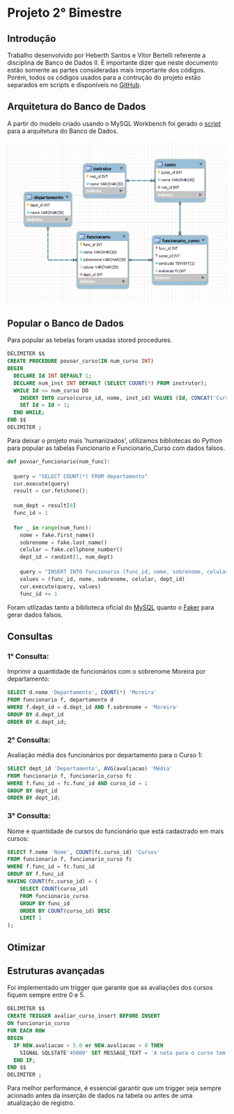 # Projeto 2° Bimestre

## Introdução

Trabalho desenvolvido por Heberth Santos e Vitor Bertelli referente a disciplina de Banco de Dados II. É importante dizer que neste documento estão somente as partes consideradas mais importante dos códigos. Porém, todos os códigos usados para a contrução do projeto estão separados em scripts e disponíveis no [GitHub](https://github.com/vitorbertelli/trabalho_bd2).

## Arquitetura do Banco de Dados

A partir do modelo criado usando o MySQL Workbench foi gerado o [script](https://github.com/vitorbertelli/trabalho_bd2/blob/main/script.sql) para a arquitetura do Banco de Dados.

<p align="center">
  <img src="assets/image.png"/>
<p/>
  
## Popular o Banco de Dados

Para popular as tebelas foram usadas stored procedures.

``` sql
DELIMITER $$
CREATE PROCEDURE povoar_curso(IN num_curso INT)
BEGIN
  DECLARE Id INT DEFAULT 1;
  DECLARE num_inst INT DEFAULT (SELECT COUNT(*) FROM instrutor);
  WHILE Id <= num_curso DO
    INSERT INTO curso(curso_id, nome, inst_id) VALUES (Id, CONCAT('Curso - ',CAST(Id AS CHAR)), FLOOR(1 + (RAND() * 20)));
    SET Id = Id + 1;
  END WHILE;
END $$
DELIMITER ;
```

Para deixar o projeto mais 'humanizados', utilizamos bibliotecas do Python para popular as tabelas Funcionario e Funcionario_Curso com dados falsos.

``` python
def povoar_funcionario(num_func):

  query = "SELECT COUNT(*) FROM departamento"
  cur.execute(query)
  result = cur.fetchone();

  num_dept = result[0]
  func_id = 1

  for _ in range(num_func):
    nome = fake.first_name()
    sobrenome = fake.last_name()
    celular = fake.cellphone_number()
    dept_id = randint(1, num_dept)

    query = "INSERT INTO funcionario (func_id, nome, sobrenome, celular, dept_id) VALUES (%s, %s, %s, %s, %s)"
    values = (func_id, nome, sobrenome, celular, dept_id)
    cur.execute(query, values)
    func_id += 1
```

Foram utlizadas tanto a biblioteca oficial do [MySQL](https://pypi.org/project/mysql-connector-python/) quanto o [Faker](https://pypi.org/project/Faker/0.7.4/) para gerar dados falsos.

## Consultas

### 1° Consulta:

Imprimir a quantidade de funcionários com o sobrenome Moreira por departamento:

``` sql
SELECT d.nome 'Departamento', COUNT(*) 'Moreira'
FROM funcionario f, departamento d
WHERE f.dept_id = d.dept_id AND f.sobrenome = 'Moreira'
GROUP BY d.dept_id
ORDER BY d.dept_id;
```

### 2° Consulta:

Avaliação média dos funcionários por departamento para o Curso 1:

``` sql
SELECT dept_id 'Departamento', AVG(avaliacao) 'Média'
FROM funcionario f, funcionario_curso fc
WHERE f.func_id = fc.func_id AND curso_id = 1
GROUP BY dept_id
ORDER BY dept_id;
```

### 3° Consulta:

Nome e quantidade de cursos do funcionário que está cadastrado em mais cursos:

``` sql
SELECT f.nome 'Nome', COUNT(fc.curso_id) 'Cursos' 
FROM funcionario f, funcionario_curso fc
WHERE f.func_id = fc.func_id
GROUP BY f.func_id
HAVING COUNT(fc.curso_id) = (
    SELECT COUNT(curso_id)
    FROM funcionario_curso
    GROUP BY func_id
    ORDER BY COUNT(curso_id) DESC
    LIMIT 1
);
```

## Otimizar

## Estruturas avançadas

Foi implementado um trigger que garante que as avaliações dos cursos fiquem sempre entre 0 e 5. 

``` sql
DELIMITER $$
CREATE TRIGGER avaliar_curso_insert BEFORE INSERT
ON funcionario_curso
FOR EACH ROW
BEGIN
  IF NEW.avaliacao > 5.0 or NEW.avaliacao < 0 THEN
    SIGNAL SQLSTATE'45000' SET MESSAGE_TEXT = 'A nota para o curso tem que ser entre 0 e 5.';
  END IF;
END $$
DELIMITER ;
```

Para melhor performance, é essencial garantir que um trigger seja sempre acionado antes da inserção de dados na tabela ou antes de uma atualização de registro.
